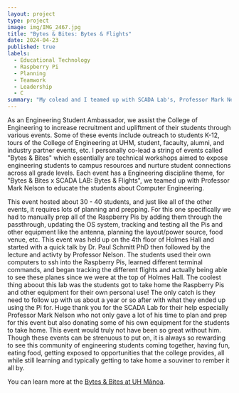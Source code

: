 ```yaml
---
layout: project
type: project
image: img/IMG_2467.jpg
title: "Bytes & Bites: Bytes & Flights"
date: 2024-04-23
published: true
labels:
  - Educational Technology
  - Raspberry Pi
  - Planning
  - Teamwork
  - Leadership
  - C
summary: "My colead and I teamed up with SCADA Lab's, Professor Mark Nelson, to create an interactive event for Engineering students by having them track airplanes using Raspberry Pis and teach them more about Computer Engineering."
---
```


As an Engineering Student Ambassador, we assist the College of Engineering to increase recruitment and upliftment of their students through various events. Some of these events include outreach to students K-12, tours of the College of Engineering at UHM, student, facaulty, alumni, and industry partner events, etc. I personally co-lead a string of events called "Bytes & Bites" which essentially are technical workshops aimed to expose engineering students to campus resources and nurture student connections across all grade levels. Each event has a Engineering discipline theme, for "Bytes & Bites x SCADA LAB: Bytes & Flights", we teamed up with Professor Mark Nelson to educate the students about Computer Engineering.

This event hosted about 30 - 40 students, and just like all of the other events, it requires lots of planning and prepping. For this one specifically we had to manually prep all of the Raspberry Pis by adding them through the passthrough, updating the OS system, tracking and testing all the Pis and other equipment like the antenna, planning the layout/power source, food venue, etc. This event was held up on the 4th floor of Holmes Hall and started with a quick talk by Dr. Paul Schmitt PhD then followed by the lecture and activty by Professor Nelson. The students used their own computers to ssh into the Raspberry Pis, learned different terminal commands, and began tracking the different flights and actually being able to see these planes since we were at the top of Holmes Hall. The coolest thing aboout this lab was the students got to take home the Raspberry Pis and other equipment for their own personal use! The only catch is they need to follow up with us about a year or so after with what they ended up using the Pi for. Huge thank you for the SCADA Lab for their help especially Professor Mark Nelson who not only gave a lot of his time to plan and prep for this event but also donating some of his own equipment for the students to take home. This event would truly not have been so great without him. Though these events can be strenuous to put on, it is always so rewarding to see this community of engineering students coming together, having fun, eating food, getting exposed to opportunities that the college provides, all while still learning and typically getting to take home a souviner to rember it all by.

You can learn more at the [Bytes & Bites at UH Mānoa](https://www.eng.hawaii.edu/students/current-students/student-programs/esa/bytes-and-bites/).
